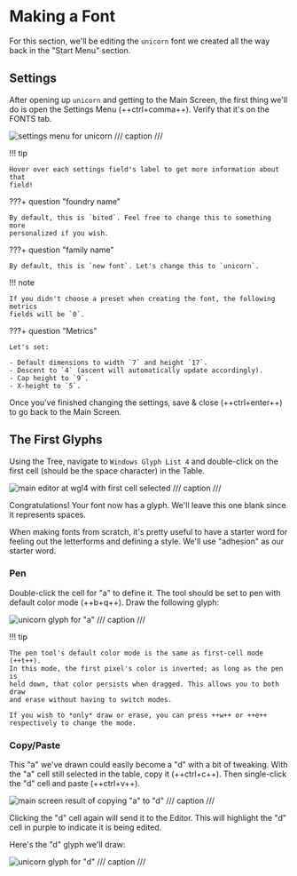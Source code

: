 # Making a Font

For this section, we'll be editing the `unicorn` font we created all the way
back in the "Start Menu" section.

## Settings

After opening up `unicorn` and getting to the Main Screen, the first thing
we'll do is open the Settings Menu (++ctrl+comma++). Verify that it's on the
FONTS tab.

![settings menu for unicorn](assets/make-settings.png)
/// caption
///

!!! tip

    Hover over each settings field's label to get more information about that
    field!

???+ question "foundry name"

    By default, this is `bited`. Feel free to change this to something more
    personalized if you wish.

???+ question "family name"

    By default, this is `new font`. Let's change this to `unicorn`.

!!! note

    If you didn't choose a preset when creating the font, the following metrics
    fields will be `0`.

???+ question "Metrics"

    Let's set:

    - Default dimensions to width `7` and height `17`.
    - Descent to `4` (ascent will automatically update accordingly).
    - Cap height to `9`.
    - X-height to `5`.

Once you've finished changing the settings, save & close (++ctrl+enter++) to go
back to the Main Screen.

## The First Glyphs

Using the Tree, navigate to `Windows Glyph List 4` and double-click on the
first cell (should be the space character) in the Table.

![main editor at wgl4 with first cell selected](assets/make-glyph-first.png)
/// caption
///

Congratulations! Your font now has a glyph. We'll leave this one blank since it
represents spaces.

When making fonts from scratch, it's pretty useful to have a starter word for
feeling out the letterforms and defining a style. We'll use "adhesion" as our
starter word.

### Pen

Double-click the cell for "a" to define it. The tool should be set to pen with
default color mode (++b+q++). Draw the following glyph:

![unicorn glyph for "a"](assets/make-unicorn-a.png)
/// caption
///

!!! tip

    The pen tool's default color mode is the same as first-cell mode (++t++).
    In this mode, the first pixel's color is inverted; as long as the pen is
    held down, that color persists when dragged. This allows you to both draw
    and erase without having to switch modes.

    If you wish to *only* draw or erase, you can press ++w++ or ++e++
    respectively to change the mode.

### Copy/Paste

This "a" we've drawn could easily become a "d" with a bit of tweaking. With the
"a" cell still selected in the table, copy it (++ctrl+c++). Then single-click
the "d" cell and paste (++ctrl+v++).

![main screen result of copying "a" to "d"](assets/make-copy-paste.png)
/// caption
///

Clicking the "d" cell again will send it to the Editor. This will highlight the
"d" cell in purple to indicate it is being edited.

Here's the "d" glyph we'll draw:

![unicorn glyph for "d"](assets/make-unicorn-d.png)
/// caption
///
